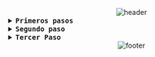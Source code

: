 <div align="center" width="100">
  <img src="https://capsule-render.vercel.app/api?color=0:1408d0,50:0860d0,100:08c4d0&height=250&section=header&text=Julian%20Perez%20(FullStack)&fontSize=30&type=waving&fontColor=fefefe&&animation=fadeIn"
  alt="header"/>
</div>

<details align="left">
<summary> <b> <samp> Primeros pasos </samp></b></summary>

<h1 align="center">Primeros Pasos:</h1>

<div align="left">

|Crear Proyecto|
|-|
|<pre><code class="bash">composer global remove laravel/installer</code></pre>|
|<pre><code class="bash">composer global require laravel/installer</code></pre>|
|<pre><code class="bash">laravel new nombre-del-proyecto</code></pre>|


</div>

</details>

<details align="left">
<summary> <b> <samp> Segundo paso </samp></b></summary>


<h1 align="center">Segundo Paso:</h1>

| Instalar Vue 3 | Colocar la Configuración en vite.config.js|
| ----------- | ----------- |
|<pre><code class="bash">npm install vue</code></pre>| <pre><code class="javascript">import vue from '@vitejs/plugin-vue';</code></pre> |
|<pre><code class="bash">npm install vue-loader</code></pre>| <h5>Agregamos Vue.js dentro de vite.config.js</h5> |
|<pre><code class="bash">npm install @vitejs/plugin-vue</code></pre>| <pre><code class="javascript">export default defineConfig({plugins: [vue(),]});</code></pre> |

|instalar vue-router|
|-|
|<pre><code class="bash">npm install vue-router@4</code></pre>|


<h1 align="center">Estructura</h1>

```bash
resources
│
├── css
│   ├── app.css
│   └── vue.css
│
├── js
│   ├── app.js
│   ├── bootstrap.js
│   └── vue
│       ├── App.vue
│       ├── main.js
│       ├── routes.js
│       └── components
│           └── EjemploComponent.vue
```

|Procesos de creacion por consola|
|-|
|<pre><code class="bash">cd resources</code></pre>|
|<pre><code class="bash">touch css/vue.css</code></pre>|
|<pre><code class="bash">mkdir js/vue</code></pre>|
|<pre><code class="bash">touch js/vue/App.vue js/vue/main.js js/vue/router.js</code></pre>|
|<pre><code class="bash">mkdir js/vue/components</code></pre>|

</details>

<details align="left">
<summary> <b> <samp> Tercer Paso </samp></b></summary>

<h1 align="center">Tercer Paso:</h1>

|Instalar Taildwind| Exponer Taildwind |
|-|-|
|<pre><code class="bash">npm install -D tailwindcss postcss autoprefixer</code></pre>| <pre><code class="bash">npx tailwindcss init -p</code></pre> |

|dependencias de tailwind|
|-|
|<pre><code class="bash">npm install @headlessui/vue @heroicons/vue</code></pre>|

en el archivo tailwind.config.js agregamos en el array de content:

```javascript
    export default{
        content:[
            "./resources/js/**/*.{vue,js,ts,jxs,tsx}",
        ]
    }
```
creamos un archivo css de vue con lo siguiente

```css
    @import 'tailwindcss/base';
    @import 'tailwindcss/components';
    @import 'tailwindcss/utilities';
```

y lo importamos en el main.js por lo general es de la siguiente manera
import '../../css/vue.css';

</details>

<div align="center" width="100">
  <img src="https://capsule-render.vercel.app/api?color=0:1408d0,50:0860d0,100:08c4d0&height=100&section=footer&fontSize=30&type=waving&fontColor=fefefe"
  alt="footer" />
</div>